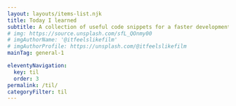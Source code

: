 ```yaml
---
layout: layouts/items-list.njk
title: Today I learned
subtitle: A collection of useful code snippets for a faster development. Reading time < 5 mins
# img: https://source.unsplash.com/sfL_QOnmy00
# imgAuthorName: '@itfeelslikefilm'
# imgAuthorProfile: https://unsplash.com/@itfeelslikefilm
mainTag: general-1

eleventyNavigation:
  key: til
  order: 3
permalink: /til/
categoryFilter: til
---
```

